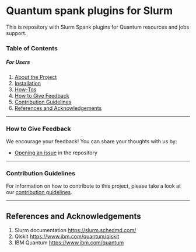 Quantum spank plugins for Slurm
===============================

This is repository with Slurm Spank plugins for Quantum resources and jobs support.

### Table of Contents

##### For Users

1. [About the Project](./docs/overview.md)
2. [Installation](INSTALL.md)
3. [How-Tos](./docs/howtos/)
4. [How to Give Feedback](#how-to-give-feedback)
5. [Contribution Guidelines](#contribution-guidelines)
6. [References and Acknowledgements](#references-and-acknowledgements)


----------------------------------------------------------------------------------------------------

### How to Give Feedback

We encourage your feedback! You can share your thoughts with us by:
- [Opening an issue](https://github.com/qiskit-community/spank-plugins/issues) in the repository


----------------------------------------------------------------------------------------------------

### Contribution Guidelines

For information on how to contribute to this project, please take a look at our [contribution guidelines](CONTRIBUTING.md).


----------------------------------------------------------------------------------------------------

## References and Acknowledgements
1. Slurm documentation https://slurm.schedmd.com/
2. Qiskit https://www.ibm.com/quantum/qiskit
3. IBM Quantum https://www.ibm.com/quantum
